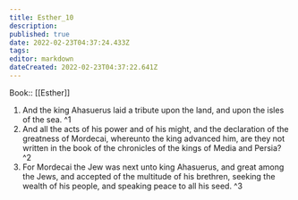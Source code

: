 ```yaml
---
title: Esther_10
description: 
published: true
date: 2022-02-23T04:37:24.433Z
tags: 
editor: markdown
dateCreated: 2022-02-23T04:37:22.641Z
---
```


 Book:: [[Esther]]
 1. And the king Ahasuerus laid a tribute upon the land, and upon the isles of the sea. ^1
 2. And all the acts of his power and of his might, and the declaration of the greatness of Mordecai, whereunto the king advanced him, are they not written in the book of the chronicles of the kings of Media and Persia? ^2
 3. For Mordecai the Jew was next unto king Ahasuerus, and great among the Jews, and accepted of the multitude of his brethren, seeking the wealth of his people, and speaking peace to all his seed. ^3
